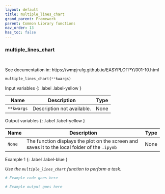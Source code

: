 ```yaml
---
layout: default
title: multiple_lines_chart
grand_parent: Framework
parent: Common Library functions
nav_order: 13
has_toc: false
---
```


<h3>multiple_lines_chart</h3>

<br>

<p align = "justify">
    See documentation in: https://wmpjrufg.github.io/EASYPLOTPY/001-10.html
</p>

```python
multiple_lines_chart(**kwargs)
```

Input variables
{: .label .label-yellow }

<table style = "width:100%">
    <thead>
      <tr>
        <th>Name</th>
        <th>Description</th>
        <th>Type</th>
      </tr>
    </thead>
    <tr>
        <td><code>**kwargs</code></td>
        <td>Description not available.</td>
        <td>None</td>
    </tr>
</table>

Output variables
{: .label .label-yellow }

<table style = "width:100%">
    <thead>
      <tr>
        <th>Name</th>
        <th>Description</th>
        <th>Type</th>
      </tr>
    </thead>
    <tr>
        <td><code>None</code></td>
        <td>The function displays the plot on the screen and saves it to the local folder of the <code>.ipynb</td>
        <td>None</td>
    </tr>
</table>

Example 1
{: .label .label-blue }

<p align = "justify">
    <i>
        Use the <code>multiple_lines_chart</code> function to perform a task.
    </i>
</p>

```python
# Example code goes here
```

```bash
# Example output goes here
```

